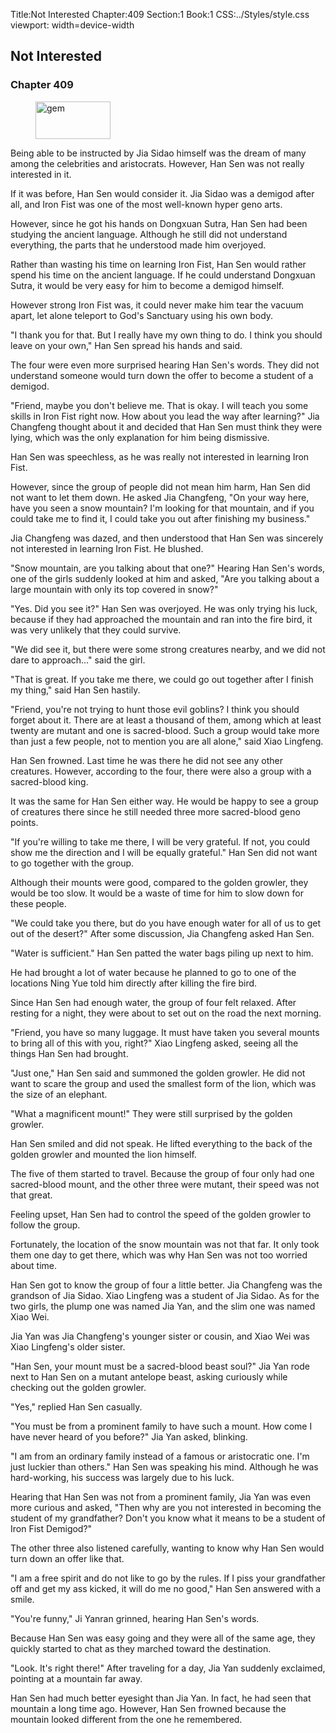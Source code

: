 Title:Not Interested 
Chapter:409 
Section:1 
Book:1 
CSS:../Styles/style.css 
viewport: width=device-width
  
## Not Interested
### Chapter 409 
<figure>
	<img src="../Images/gem.gif" alt="gem" id="gem" width="120" height="60" />
</figure>
  

  
  Being able to be instructed by Jia Sidao himself was the dream of many among the celebrities and aristocrats. However, Han Sen was not really interested in it.

If it was before, Han Sen would consider it. Jia Sidao was a demigod after all, and Iron Fist was one of the most well-known hyper geno arts.

However, since he got his hands on Dongxuan Sutra, Han Sen had been studying the ancient language. Although he still did not understand everything, the parts that he understood made him overjoyed.

Rather than wasting his time on learning Iron Fist, Han Sen would rather spend his time on the ancient language. If he could understand Dongxuan Sutra, it would be very easy for him to become a demigod himself.

However strong Iron Fist was, it could never make him tear the vacuum apart, let alone teleport to God's Sanctuary using his own body.

"I thank you for that. But I really have my own thing to do. I think you should leave on your own," Han Sen spread his hands and said.

The four were even more surprised hearing Han Sen's words. They did not understand someone would turn down the offer to become a student of a demigod.

"Friend, maybe you don't believe me. That is okay. I will teach you some skills in Iron Fist right now. How about you lead the way after learning?" Jia Changfeng thought about it and decided that Han Sen must think they were lying, which was the only explanation for him being dismissive.

Han Sen was speechless, as he was really not interested in learning Iron Fist.

However, since the group of people did not mean him harm, Han Sen did not want to let them down. He asked Jia Changfeng, "On your way here, have you seen a snow mountain? I'm looking for that mountain, and if you could take me to find it, I could take you out after finishing my business."

Jia Changfeng was dazed, and then understood that Han Sen was sincerely not interested in learning Iron Fist. He blushed.

"Snow mountain, are you talking about that one?" Hearing Han Sen's words, one of the girls suddenly looked at him and asked, "Are you talking about a large mountain with only its top covered in snow?"

"Yes. Did you see it?" Han Sen was overjoyed. He was only trying his luck, because if they had approached the mountain and ran into the fire bird, it was very unlikely that they could survive.

"We did see it, but there were some strong creatures nearby, and we did not dare to approach…" said the girl.

"That is great. If you take me there, we could go out together after I finish my thing," said Han Sen hastily.

"Friend, you're not trying to hunt those evil goblins? I think you should forget about it. There are at least a thousand of them, among which at least twenty are mutant and one is sacred-blood. Such a group would take more than just a few people, not to mention you are all alone," said Xiao Lingfeng.

Han Sen frowned. Last time he was there he did not see any other creatures. However, according to the four, there were also a group with a sacred-blood king.

It was the same for Han Sen either way. He would be happy to see a group of creatures there since he still needed three more sacred-blood geno points.

"If you're willing to take me there, I will be very grateful. If not, you could show me the direction and I will be equally grateful." Han Sen did not want to go together with the group.

Although their mounts were good, compared to the golden growler, they would be too slow. It would be a waste of time for him to slow down for these people.

"We could take you there, but do you have enough water for all of us to get out of the desert?" After some discussion, Jia Changfeng asked Han Sen.

"Water is sufficient." Han Sen patted the water bags piling up next to him.

He had brought a lot of water because he planned to go to one of the locations Ning Yue told him directly after killing the fire bird.

Since Han Sen had enough water, the group of four felt relaxed. After resting for a night, they were about to set out on the road the next morning.

"Friend, you have so many luggage. It must have taken you several mounts to bring all of this with you, right?" Xiao Lingfeng asked, seeing all the things Han Sen had brought.

"Just one," Han Sen said and summoned the golden growler. He did not want to scare the group and used the smallest form of the lion, which was the size of an elephant.

"What a magnificent mount!" They were still surprised by the golden growler.

Han Sen smiled and did not speak. He lifted everything to the back of the golden growler and mounted the lion himself.

The five of them started to travel. Because the group of four only had one sacred-blood mount, and the other three were mutant, their speed was not that great.

Feeling upset, Han Sen had to control the speed of the golden growler to follow the group.

Fortunately, the location of the snow mountain was not that far. It only took them one day to get there, which was why Han Sen was not too worried about time.

Han Sen got to know the group of four a little better. Jia Changfeng was the grandson of Jia Sidao. Xiao Lingfeng was a student of Jia Sidao. As for the two girls, the plump one was named Jia Yan, and the slim one was named Xiao Wei.

Jia Yan was Jia Changfeng's younger sister or cousin, and Xiao Wei was Xiao Lingfeng's older sister.

"Han Sen, your mount must be a sacred-blood beast soul?" Jia Yan rode next to Han Sen on a mutant antelope beast, asking curiously while checking out the golden growler.

"Yes," replied Han Sen casually.

"You must be from a prominent family to have such a mount. How come I have never heard of you before?" Jia Yan asked, blinking.

"I am from an ordinary family instead of a famous or aristocratic one. I'm just luckier than others." Han Sen was speaking his mind. Although he was hard-working, his success was largely due to his luck.

Hearing that Han Sen was not from a prominent family, Jia Yan was even more curious and asked, "Then why are you not interested in becoming the student of my grandfather? Don't you know what it means to be a student of Iron Fist Demigod?"

The other three also listened carefully, wanting to know why Han Sen would turn down an offer like that.

"I am a free spirit and do not like to go by the rules. If I piss your grandfather off and get my ass kicked, it will do me no good," Han Sen answered with a smile.

"You're funny," Ji Yanran grinned, hearing Han Sen's words.

Because Han Sen was easy going and they were all of the same age, they quickly started to chat as they marched toward the destination.

"Look. It's right there!" After traveling for a day, Jia Yan suddenly exclaimed, pointing at a mountain far away.

Han Sen had much better eyesight than Jia Yan. In fact, he had seen that mountain a long time ago. However, Han Sen frowned because the mountain looked different from the one he remembered.
